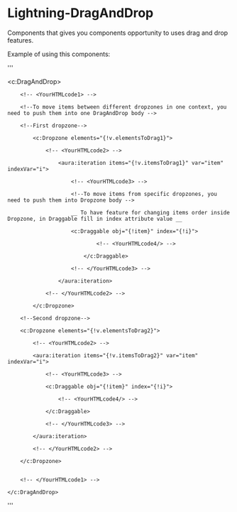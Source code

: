# Lightning-DragAndDrop

Components that gives you components opportunity to uses drag and drop features.

Example of using this components:

'''

<c:DragAndDrop>

        <!-- <YourHTMLcode1> -->

        <!--To move items between different dropzones in one context, you need to push them into one DragAndDrop body -->

        <!--First dropzone-->

            <c:Dropzone elements="{!v.elementsToDrag1}">

                <!-- <YourHTMLcode2> -->

                    <aura:iteration items="{!v.itemsToDrag1}" var="item" indexVar="i">

                        <!-- <YourHTMLcode3> -->

                        <!--To move items from specific dropzones, you need to push them into Dropzone body -->

                        __ To have feature for changing items order inside Dropzone, in Draggable fill in index attribute value __

                        <c:Draggable obj="{!item}" index="{!i}">

                                <!-- <YourHTMLcode4/> -->

                            </c:Draggable>

                        <!-- </YourHTMLcode3> -->

                    </aura:iteration>

                <!-- </YourHTMLcode2> -->

            </c:Dropzone>

        <!--Second dropzone-->

        <c:Dropzone elements="{!v.elementsToDrag2}">

            <!-- <YourHTMLcode2> -->

            <aura:iteration items="{!v.itemsToDrag2}" var="item" indexVar="i">

                <!-- <YourHTMLcode3> -->

                <c:Draggable obj="{!item}" index="{!i}">

                    <!-- <YourHTMLcode4/> -->

                </c:Draggable>

                <!-- </YourHTMLcode3> -->

            </aura:iteration>

            <!-- </YourHTMLcode2> -->

        </c:Dropzone>


        <!-- </YourHTMLcode1> -->

    </c:DragAndDrop>
    
'''
